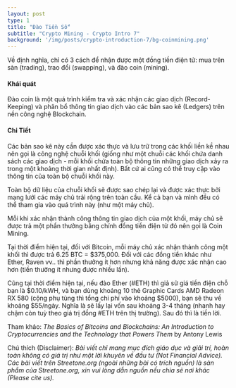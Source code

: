 ```yaml
---
layout: post
type: 1
title: "Đào Tiền Số"
subtitle: "Crypto Mining - Crypto Intro 7"
background: '/img/posts/crypto-introduction-7/bg-coinmining.png'
---
```


Về định nghĩa, chỉ có 3 cách để nhận được một đồng tiền điện tử: mua trên sàn (trading), trao đổi (swapping), và đào coin (mining).

#### Khái quát

Đào coin là một quá trình kiểm tra và xác nhận các giao dịch (Record-Keeping) và phân bổ thông tin giao dịch vào các bản sao kê (Ledgers) trên nền công nghệ Blockchain.

#### Chi Tiết

Các bản sao kê này cần được xác thực và lưu trữ trong các khối liền kề nhau nên gọi là công nghệ chuỗi khối (giống như một chuỗi các khối chứa danh sách các giao dịch - mỗi khối chứa toàn bộ thông tin những giao dịch xảy ra trong một khoảng thời gian nhất định). Bất cứ ai cũng có thể truy cập vào thông tin của toàn bộ chuỗi khối này.

Toàn bộ dữ liệu của chuỗi khối sẽ được sao chép lại và được xác thực bởi mạng lưới các máy chủ trải rộng trên toàn cầu. Kể cả bạn và mình đều có thể tham gia vào quá trình này (như một máy chủ).

Mỗi khi xác nhận thành công thông tin giao dịch của một khối, máy chủ sẽ được trả một phần thưởng bằng chính đồng tiền điện tử đó nên gọi là Coin Mining.

Tại thời điểm hiện tại, đối với Bitcoin, mỗi máy chủ xác nhận thành công một khối thì được trả 6.25 BTC = $375,000. Đối với các đồng tiền khác như Ether, Raven vv.. thì phần thưởng ít hơn nhưng khả năng được xác nhận cao hơn (tiền thưởng ít nhưng được nhiều lần).

Cũng tại thời điểm hiện tại, nếu đào Ether (#ETH) thì giả sử giá tiền điện chỗ bạn là $0.10/kWH, và bạn dùng khoảng 10 thẻ Graphic Cards AMD Radeon RX 580 (cộng phụ tùng thì tổng chi phí vào khoảng $5000), bạn sẽ thu về khoảng $55/ngày. Nghĩa là sẽ lấy lại vốn sau khoảng 3-4 tháng (nhanh hay chậm còn tuỳ theo giá trị đồng #ETH trên thị trường). Sau đó thì là tiền lời.

Tham khảo: *The Basics of Bitcoins and Blockchains: An Introduction to Cryptocurrencies and the Technology that Powers Them* by Antony Lewis

Chú thích (Disclaimer):
*Bài viết chỉ mang mục đích giáo dục và giải trí, hoàn toàn không có giá trị như một lời khuyên về đầu tư (Not Financial Advice).*
*Các bài viết trên Streetone.org (ngoài những bài có trích nguồn) là sản phẩm của Streetone.org, xin vui lòng dẫn nguồn nếu chia sẻ nơi khác (Please cite us).*